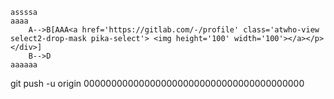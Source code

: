 ```suggestion
assssa
aaaa
    A-->B[AAA<a href='https://gitlab.com/-/profile' class='atwho-view select2-drop-mask pika-select'> <img height='100' width='100'></a></p></div>]
    B-->D
aaaaaa
```
git push -u origin 0000000000000000000000000000000000000000